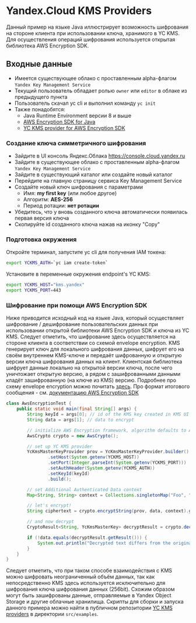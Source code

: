 # Yandex.Cloud KMS Providers
Данный пример на языке Java иллюстрирует возможность шифрования на стороне клиента при использовании ключа, хранимого в
YC KMS. Для осуществления операций шифрования используется открытая библиотека AWS Encryption SDK.  

## Входные данные
* Имеется существующее облако с проставленным alpha-флагом `Yandex Key Management Service`
* Текущий пользователь обладает ролью `owner` или `editor` в облаке из предыдущего пункта
* Пользователь скачал yc cli и выполнил команду `yc init`
* Также понадобятся:
  * Java Runtime Environment версии 8 и выше
  * [AWS Encryption SDK for Java](https://docs.aws.amazon.com/encryption-sdk/latest/developer-guide/java.html)
  * [YC KMS provider for AWS Encryption SDK](https://github.com/ayza11/yc-kms-providers)  

### Создание ключа симметричного шифрования
* Зайдите в UI консоль Яндекс.Облака https://console.cloud.yandex.ru
* Зайдите в существующее облако с проставленным alpha-флагом `Yandex Key Management Service`
* Зайдите в существующий каталог или создайте новый каталог
* Перейдите на главную страницу сервиса Key Management Service
* Создайте новый ключ шифрования с параметрами
  * Имя: **my first key** (или любое другое)
  * Алгоритм: **AES-256**
  * Период ротации: **нет ротации**
* Убедитесь, что у вновь созданного ключа автоматически появилась первая версия ключа
* Скопируйте id созданного ключа нажав на иконку "Copy"

### Подготовка окружения
Откройте терминал, запустите yc cli для получения IAM токена:
```bash
export YCKMS_AUTH=`yc iam create-token`
```
Установите в переменные окружения endpoint's YC KMS:
```bash
export YCKMS_HOST="kms.yandex"
export YCKMS_PORT=443
```

### Шифрование при помощи AWS Encryption SDK
Ниже приводится исходный код на языке Java, который осуществляет шифрование / дешифрование пользовательских данных при 
использовании открытой библиотеки AWS Encryption SDK и ключа из YC KMS. Следует отметить, что шифрование здесь осуществляется
на стороне клиента в соответствии со схемой envelope encryption. KMS генерирует ключ для локального шифрования данных, 
шифрует его на своём внутреннем KMS-ключе и передаёт шифрованную и открытую версии ключа шифрования данных на клиент. 
Клиентская библиотека шифрует 
данные локально на открытой версии ключа, после чего уничтожает открытую версию, а рядом с зашифрованными
данными кладёт зашифрованную (на ключе из KMS) версию. Подробнее про схему envelope encryption можно почитать 
[здесь](https://docs.aws.amazon.com/encryption-sdk/latest/developer-guide/how-it-works.html#envelope-encryption). 
Про формат итогового сообщения - см. [документацию AWS
Encryption SDK](https://docs.aws.amazon.com/encryption-sdk/latest/developer-guide/message-format.html)
```java
class AwsEncryptionTest {
    public static void main(final String[] args) {
        String keyId = args[0]; // id of the KMS key created in KMS UI
        String data = args[1]; // data to encrypt

        // initialize AWS Encryption framework, algorithm defaults to AES GCM 256bit
        AwsCrypto crypto = new AwsCrypto();

        // set up YC KMS provider
        YcKmsMasterKeyProvider prov = YcKmsMasterKeyProvider.builder()
                .setHost(System.getenv(YCKMS_HOST))
                .setPort(Integer.parseInt(System.getenv(YCKMS_PORT)))
                .setAuthHeader(System.getenv(YCKMS_AUTH))
                .setKeyId(keyId)
                .build();

        // set Additional Authenticated Data context
        Map<String, String> context = Collections.singletonMap("Foo", "Bar");

        // let's encrypt!
        String ciphertext = crypto.encryptString(prov, data, context).getResult();

        // and now decrypt
        CryptoResult<String, YcKmsMasterKey> decryptResult = crypto.decryptString(prov, ciphertext);

        if (!data.equals(decryptResult.getResult())) {
            System.out.println("Decrypted text differs from the original plaintext!!");
        }
    }
}
``` 
Следует отметить, что при таком способе взаимодействия с KMS можно шифровать неограниченный объём данных, так как
непосредственно KMS здесь используется исключительно для шифрования ключа шифрования данных (256bit). Схожим образом
могут быть зашифрованы данные, отправляемые в Yandex Object Storage и другие облачные хранилища.
Скрипты для сборки и запуска данного примера можно найти в публичном репозитории 
[YC KMS providers]((https://github.com/ayza11/yc-kms-providers)) в директории `src/examples`. 
